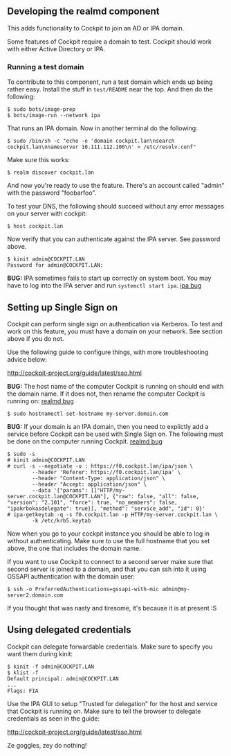 Developing the realmd component
-------------------------------

This adds functionality to Cockpit to join an AD or IPA domain.

Some features of Cockpit require a domain to test. Cockpit should work
with either Active Directory or IPA.

### Running a test domain

To contribute to this component, run a test domain which ends
up being rather easy. Install the stuff in ```test/README``` near the
top. And then do the following:

    $ sudo bots/image-prep
    $ bots/image-run --network ipa

That runs an IPA domain. Now in another terminal do the following:

    $ sudo /bin/sh -c "echo -e 'domain cockpit.lan\nsearch cockpit.lan\nnameserver 10.111.112.100\n' > /etc/resolv.conf"

Make sure this works:

    $ realm discover cockpit.lan

And now you're ready to use the feature. There's an account called
"admin" with the password "foobarfoo".

To test your DNS, the following should succeed without any error messages
on your server with cockpit:

    $ host cockpit.lan

Now verify that you can authenticate against the IPA server. See password
above.

    $ kinit admin@COCKPIT.LAN
    Password for admin@COCKPIT.LAN:

**BUG:** IPA sometimes fails to start up correctly on system boot. You may
have to log into the IPA server and run `systemctl start ipa`.
[ipa bug](https://bugzilla.redhat.com/show_bug.cgi?id=1071356)

## Setting up Single Sign on

Cockpit can perform single sign on authentication via Kerberos. To test and
work on this feature, you must have a domain on your network. See section
above if you do not.

Use the following guide to configure things, with more troubleshooting advice
below:

http://cockpit-project.org/guide/latest/sso.html

**BUG:** The host name of the computer Cockpit is running on should end with
the domain name. If it does not, then rename the computer Cockpit is running on:
[realmd bug](https://bugzilla.redhat.com/show_bug.cgi?id=1144343)

    $ sudo hostnamectl set-hostname my-server.domain.com

**BUG:** If your domain is an IPA domain, then you need to explictly add a service
before Cockpit can be used with Single Sign on. The following must be done on
the computer running Cockpit.
[realmd bug](https://bugzilla.redhat.com/show_bug.cgi?id=1144292)

    $ sudo -s
    # kinit admin@COCKPIT.LAN
    # curl -s --negotiate -u : https://f0.cockpit.lan/ipa/json \
            --header 'Referer: https://f0.cockpit.lan/ipa' \
            --header "Content-Type: application/json" \
            --header "Accept: application/json" \
            --data '{"params": [["HTTP/my-server.cockpit.lan@COCKPIT.LAN"], {"raw": false, "all": false, "version": "2.101", "force": true, "no_members": false, "ipakrbokasdelegate": true}], "method": "service_add", "id": 0}'
    # ipa-getkeytab -q -s f0.cockpit.lan -p HTTP/my-server.cockpit.lan \
            -k /etc/krb5.keytab

Now when you go to your cockpit instance you should be able to log in without
authenticating. Make sure to use the full hostname that you set above, the one
that includes the domain name.

If you want to use Cockpit to connect to a second server make sure that second
server is joined to a domain, and that you can ssh into it using GSSAPI authentication
with the domain user:

    $ ssh -o PreferredAuthentications=gssapi-with-mic admin@my-server2.domain.com

If you thought that was nasty and tiresome, it's because it is at present :S

## Using delegated credentials

Cockpit can delegate forwardable credentials. Make sure to specify you want them
during kinit:

    $ kinit -f admin@COCKPIT.LAN
    $ klist -f
    Default principal: admin@COCKPIT.LAN
    ...
	Flags: FIA

Use the IPA GUI to setup "Trusted for delegation" for the host and service that
Cockpit is running on. Make sure to tell the browser to delegate credentials
as seen in the guide:

http://cockpit-project.org/guide/latest/sso.html

Ze goggles, zey do nothing!

